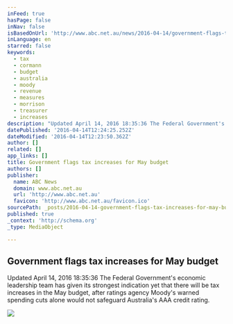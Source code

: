 ```yaml
---
inFeed: true
hasPage: false
inNav: false
isBasedOnUrl: 'http://www.abc.net.au/news/2016-04-14/government-flags-tax-increases-for-may-budget/7327782'
inLanguage: en
starred: false
keywords:
  - tax
  - cormann
  - budget
  - australia
  - moody
  - revenue
  - measures
  - morrison
  - treasurer
  - increases
description: "Updated April 14, 2016 18:35:36 The Federal Government's economic leadership team has given its strongest indication yet that there will be tax increases in the May budget, after ratings agency Moody's warned spending cuts alone would not safeguard Australia's AAA credit rating."
datePublished: '2016-04-14T12:24:25.252Z'
dateModified: '2016-04-14T12:23:50.362Z'
author: []
related: []
app_links: []
title: Government flags tax increases for May budget
authors: []
publisher:
  name: ABC News
  domain: www.abc.net.au
  url: 'http://www.abc.net.au'
  favicon: 'http://www.abc.net.au/favicon.ico'
sourcePath: _posts/2016-04-14-government-flags-tax-increases-for-may-budget.md
published: true
_context: 'http://schema.org'
_type: MediaObject

---
```

<article style=""><h1>Government flags tax increases for May budget</h1><p>Updated April 14, 2016 18:35:36 The Federal Government's economic leadership team has given its strongest indication yet that there will be tax increases in the May budget, after ratings agency Moody's warned spending cuts alone would not safeguard Australia's AAA credit rating.</p><img src="http://www.abc.net.au/news/image/7121320-1x1-700x700.jpg" /></article>